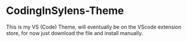 # CodingInSylens-Theme
This is my VS (Code) Theme, will eventually be on the VScode extension store, for now just download the file and install manually. 
